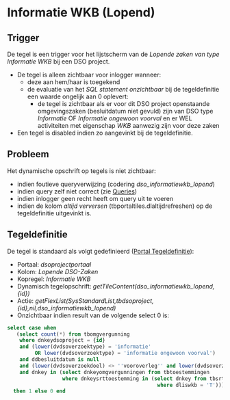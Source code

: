 # Informatie WKB (Lopend)

## Trigger

De tegel is een trigger voor het lijstscherm van de _Lopende zaken van type Informatie WKB_ bij een DSO project.

- De tegel is alleen zichtbaar voor inlogger wanneer:
  - deze aan hem/haar is toegekend
  - de evaluatie van het _SQL statement onzichtbaar_ bij de tegeldefinitie een waarde ongelijk aan 0 oplevert:
    - de tegel is zichtbaar als er voor dit DSO project openstaande omgevingszaken (besluitdatum niet gevuld) zijn van DSO type _Informatie_ OF _Informatie ongewoon voorval_ en er WEL activiteiten met eigenschap _WKB_ aanwezig zijn voor deze zaken
- Een tegel is disabled indien zo aangevinkt bij de tegeldefinitie.

## Probleem

Het dynamische opschrift op tegels is niet zichtbaar:

- indien foutieve queryverwijzing (codering _dso_informatiewkb_lopend_)
- indien query zelf niet correct (zie [Queries](/docs/instellen_inrichten/queries.md))
- indien inlogger geen recht heeft om query uit te voeren
- indien de kolom _altijd verversen_ (tbportaltiles.dlaltijdrefreshen) op de tegeldefinitie uitgevinkt is.

## Tegeldefinitie

De tegel is standaard als volgt gedefinieerd ([Portal Tegeldefinitie](/docs/instellen_inrichten/portaldefinitie/portal_tegel.md)):

- Portaal: _dsoprojectportaal_
- Kolom: _Lopende DSO-Zaken_
- Kopregel: _Informatie WKB_
- Dynamisch tegelopschrift: _getTileContent(dso_informatiewkb_lopend,{id})_
- Actie: _getFlexList(SysStandardList,tbdsoproject,{id},nil,dso_informatiewkb_lopend)_
- Onzichtbaar indien result van de volgende select 0 is:

```sql
select case when
   (select count(*) from tbomgvergunning
    where dnkeydsoproject = {id}
    and (lower(dvdsoverzoektype) = 'informatie'
         OR lower(dvdsoverzoektype) = 'informatie ongewoon voorval')
    and ddbesluitdatum is null
    and (lower(dvdsoverzoekdoel) <> ''vooroverleg'' and lower(dvdsoverzoekdoel) <> ''conceptverzoek'')
    and dnkey in (select dnkeyomgvergunningen from tbtoestemmingen
                  where dnkeysrttoestemming in (select dnkey from tbsrttoestemming
                                                 where dliswkb = 'T'))) >= 1
  then 1 else 0 end
```
